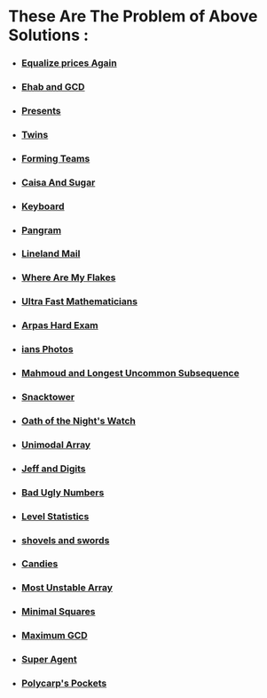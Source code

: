 # These Are The Problem of Above Solutions :

- ### [Equalize prices Again](https://codeforces.com/contest/1234/problem/A)
- ### [Ehab and GCD](https://codeforces.com/contest/1325/problem/A)
- ### [Presents](https://codeforces.com/contest/136/problem/A)
- ### [Twins](https://codeforces.com/contest/160/problem/A)
- ### [Forming Teams](https://codeforces.com/contest/216/problem/B)
- ### [Caisa And Sugar ](https://codeforces.com/contest/463/problem/A)
- ### [Keyboard](https://codeforces.com/contest/474/problem/A)
- ### [Pangram](https://codeforces.com/contest/520/problem/A)
- ### [Lineland Mail](https://codeforces.com/contest/567/problem/A)
- ### [Where Are My Flakes](https://codeforces.com/contest/60/problem/A)
- ### [Ultra Fast Mathematicians](https://codeforces.com/contest/61/problem/A)
- ### [Arpas Hard Exam](https://codeforces.com/contest/642/problem/A)
- ### [ians Photos](https://codeforces.com/contest/707/problem/A)
- ### [Mahmoud and Longest Uncommon Subsequence](https://codeforces.com/contest/766/problem/A)
- ### [Snacktower](https://codeforces.com/contest/767/problem/A)
- ### [Oath of the Night's Watch](https://codeforces.com/contest/768/problem/A)
- ### [Unimodal Array](https://codeforces.com/contest/831/problem/A)
- ### [Jeff and Digits](https://codeforces.com/problemset/problem/352/A)
- ### [Bad Ugly Numbers](https://codeforces.com/contest/1326/problem/A)
- ### [Level Statistics](https://codeforces.com/contest/1334/problem/A)
- ### [shovels and swords](https://codeforces.com/contest/1336/problem/A)
- ### [Candies](https://codeforces.com/contest/1343/problem/A)
- ### [Most Unstable Array](https://codeforces.com/contest/1353/problem/A)
- ### [Minimal Squares](https://codeforces.com/contest/1360/problem/A)
- ### [Maximum GCD](https://codeforces.com/contest/1370/problem/A)
- ### [Super Agent](https://codeforces.com/problemset/problem/12/A)
- ### [Polycarp's Pockets](https://codeforces.com/problemset/problem/1003/A)
